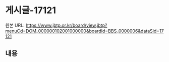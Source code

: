 # 게시글-17121

원본 URL: https://www.jbtp.or.kr/board/view.jbtp?menuCd=DOM_000000102001000000&boardId=BBS_0000006&dataSid=17121

## 내용


